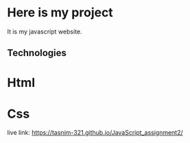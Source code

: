 # Here is my project

It is my javascript website.

## Technologies
# Html
# Css

live link: https://tasnim-321.github.io/JavaScript_assignment2/